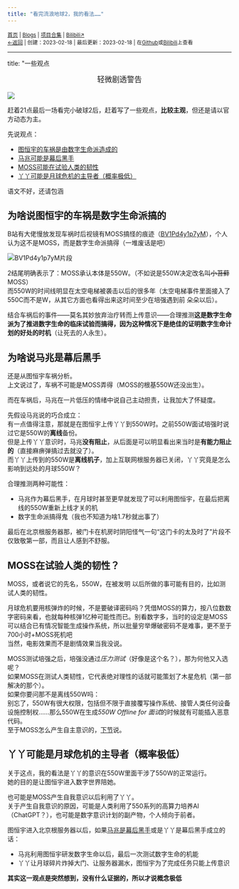 ```yaml
---
title: "看完流浪地球2，我的看法……"
---
```

<small><a href="/">首页</a> | <a href="/blogs">Blogs</a> | <a href="/Project">项目合集</a> | <a href="https://space.bilibili.com/1987247870">Bilibili↗</a><br><a href="../../">←返回</a> |
 创建：2023-02-18 | 最后更新：2023-02-18 | 在<a href="https://github.com/kdxhub/kdxiaoyi.top/blob/main/blogs/2023/15-The.Wandering.Earth.md">Github</a>或<a href="https://www.bilibili.com/read/cv21899082">Bilibili</a>上查看</small>

---
title: "一些观点
<center><big>轻微剧透警告</big></center><br>
<img src="https://s1.ax1x.com/2023/02/18/pSqTu7T.jpg"></img><br>

赶着21点最后一场看完小破球2后，赶着写了一些观点，**比较主观**，但还是请以官方动态为主。<br>

先说观点：<br>
* [图恒宇的车祸是由数字生命派造成的](#为啥说图恒宇的车祸是数字生命派搞的)
* [马兆可能是幕后黑手](#为啥说马兆是幕后黑手)
* [MOSS可能在试验人类的韧性](#moss在试验人类的韧性)
* [丫丫可能是月球危机的主导者（概率极低）](#丫丫可能是月球危机的主导者概率极低)

语文不好，还请包涵<br>

## 为啥说图恒宇的车祸是数字生命派搞的
B站有大佬慢放发现车祸时后视镜有MOSS搞怪的痕迹（[BV1Pd4y1p7yM](http://b23.tv/BV1Pd4y1p7yM)），个人认为这不是MOSS，而是数字生命派搞得（一堆废话是吧）<br>

![](https://s1.ax1x.com/2023/02/18/pSq7pvR.png "BV1Pd4y1p7yM片段")

2结尾明确表示了：MOSS承认本体是550W。（不如说是550W决定改名叫~~小苔藓~~MOSS）<br>
而550W的时间线明显在太空电梯被袭击以后的很多年（太空电梯事件里面接入了550C而不是W，从其它方面也看得出来这时间至少在培强遇到前 朵朵以后）。<br>

结合车祸后的事件——莫名其妙放弃治疗转而上传意识——合理推测**这是数字生命派为了推进数字生命的临床试验而搞得，因为这种情况下是绝佳的证明数字生命计划的好处的时机**（让死去的人永生）。<br>

## 为啥说马兆是幕后黑手
还是从图恒宇车祸分析。<br>
上文说过了，车祸不可能是MOSS弄得（MOSS的根基550W还没出生）。<br>

而在车祸后，马兆在一片低压的情绪中说自己主动担责，让我加大了怀疑度。<br>

先假设马兆说的巧合成立：<br>
有一点值得注意，那就是在图恒宇上传丫丫到550W时。之前550W面试培强时说过它是550W的**离线**备份。<br>
但是上传丫丫意识时，马兆**没有阻止**，从后面是可以明显看出来当时是**有能力阻止的**（直接麻痹弹搞过去就没了）。<br>
而丫丫上传到的550W是**离线机子**，加上互联网根服务器已关闭，丫丫究竟是怎么影响到远处的月球550W？<br>

合理推测两种可能性：<br>
* 马兆作为幕后黑手，在月球时甚至更早就发现了可以利用图恒宇，在最后把离线的550W重新上线才关的机
* 数字生命派搞得鬼（我也不知道为啥1.7秒就出事了）

最后在北京根服务器那，被门卡在机房时阴阳怪气一句“这门卡的太及时了”片段不仅致敬第一部，而且让人感到不舒服。<br>

## MOSS在试验人类的韧性？
MOSS，或者说它的先名，550W，在被发明 以后所做的事可能有目的，比如测试人类的韧性。<br>

月球危机要用核弹炸的时候，不是要破译密码吗？凭借MOSS的算力，按八位数数字密码来看，也就每种核弹1亿种可能性而已。别看数字多，当时的设定是MOSS可以结合已有情况智能生成操作系统，所以批量穷举爆破密码不是难事，更不至于700小时+MOSS死机吧<br>
当然，电影效果而不是剧情效果当我没说。<br>

MOSS测试培强之后，培强没通过*压力测试*（好像是这个名？），那为何他又入选呢？<br>
如果MOSS在测试人类韧性，它代表绝对理性的话就可能策划了木星危机（第一部解决的那个）。<br>
如果你要问那不是离线550W吗：<br>
别忘了，550W有很大权限，包括但不限于直接覆写操作系统、接管人类任何设备设施控制权……那么550W在生成*550W Offline for 面试*的时候就有可能插入恶意代码。<br>
至于MOSS怎么产生自主意识的，[下节](#丫丫可能是月球危机的主导者概率极低)说。<br>

## 丫丫可能是月球危机的主导者（概率极低）
关于这点，我的看法是丫丫的意识在550W里面干涉了550W的正常运行。<br>
她的目的是让图恒宇进入数字世界陪她。<br>

也可能是MOSS产生自我意识以后利用了丫丫。<br>
关于产生自我意识的原因，可能是人类利用了550系列的高算力培养AI（ChatGPT？），也可能是数字意识计划的副产物，个人倾向于前者。<br>

图恒宇进入北京根服务器以后，如果[马兆是幕后黑手](#为啥说马兆是幕后黑手)或是丫丫是幕后黑手成立的话：<br>
* 马兆利用图恒宇研发数字生命以后，最后一次测试数字生命的机能
* 丫丫让月球碎片炸掉大门、让服务器漏水，图恒宇为了完成任务只能上传意识

**其实这一观点是突然想到，没有什么证据的，所以才说概念极低**<br>